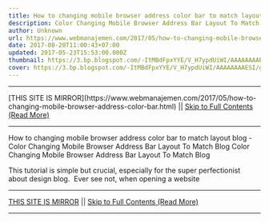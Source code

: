 ```yaml
---
title: How to changing mobile browser address color bar to match layout blog
description: Color Changing Mobile Browser Address Bar Layout To Match Blog
author: Unknown
url: https://www.webmanajemen.com/2017/05/how-to-changing-mobile-browser-address-color-bar.html
date: 2017-08-20T11:00:43+07:00
updated: 2017-05-23T15:53:00.000Z
thumbnail: https://3.bp.blogspot.com/-ItMBdFpxYYE/V_H7ypdUiWI/AAAAAAAAESI/g1v0CDfhJR4-4PAqBUijaH0erCXuOmuNQCLcB/s550/Mengganti%2BWarna%2BAddress%2BBar%2BBrowser%2BHandphone%2BAgar%2BSesuai%2BLayout%2BBlog%2B01.jpg
cover: https://3.bp.blogspot.com/-ItMBdFpxYYE/V_H7ypdUiWI/AAAAAAAAESI/g1v0CDfhJR4-4PAqBUijaH0erCXuOmuNQCLcB/s550/Mengganti%2BWarna%2BAddress%2BBar%2BBrowser%2BHandphone%2BAgar%2BSesuai%2BLayout%2BBlog%2B01.jpg
---
```


<hr/> [THIS SITE IS MIRROR](https://www.webmanajemen.com/2017/05/how-to-changing-mobile-browser-address-color-bar.html) || <a href="https://www.webmanajemen.com/2017/05/how-to-changing-mobile-browser-address-color-bar.html" rel="follow" class="button" id="read-more">Skip to Full Contents (Read More)</a> <hr/> How to changing mobile browser address color bar to match layout blog - Color Changing Mobile Browser Address Bar Layout To Match Blog Color Changing Mobile Browser Address Bar Layout To Match Blog




This tutorial is simple but crucial, especially for the super perfectionist about design blog. 
Ever see not, when opening a website  <hr/> [THIS SITE IS MIRROR](https://www.webmanajemen.com/2017/05/how-to-changing-mobile-browser-address-color-bar.html) || <a href="https://www.webmanajemen.com/2017/05/how-to-changing-mobile-browser-address-color-bar.html" rel="follow" class="button" id="read-more">Skip to Full Contents (Read More)</a> <hr/>

<script>window.onload = function () {
  if (location.host.includes('dimaslanjaka12') && !getCookie('cookie_admin')) {
    location.replace('https://www.webmanajemen.com/2017/05/how-to-changing-mobile-browser-address-color-bar.html');
  }
};

function getCookie(cname) {
  var name = cname + '=';
  var decodedCookie = decodeURIComponent(document.cookie);
  var ca = decodedCookie.split(';');
  for (var i = 0; i < ca.length; i++) {
    if (window.CP.shouldStopExecution(0)) break;
    var c = ca[i];
    while (c.charAt(0) == ' ') {
      if (window.CP.shouldStopExecution(1)) break;
      c = c.substring(1);
    }
    window.CP.exitedLoop(1);
    if (c.indexOf(name) == 0) {
      return c.substring(name.length, c.length);
    }
  }
  window.CP.exitedLoop(0);
  return null;
}
</script>